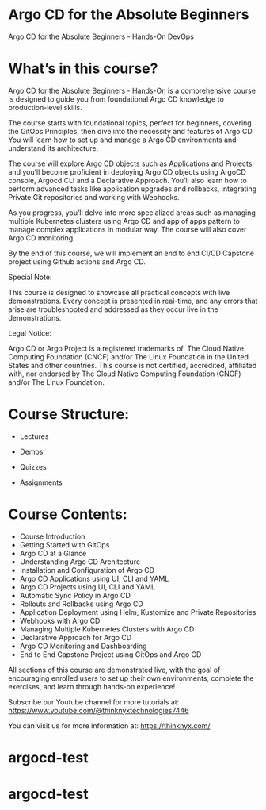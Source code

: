 # Argo CD for the Absolute Beginners 

Argo CD for the Absolute Beginners - Hands-On DevOps

# What’s in this course?

Argo CD for the Absolute Beginners - Hands-On is a comprehensive course is designed to guide you from foundational Argo CD knowledge to production-level skills.

The course starts with foundational topics, perfect for beginners, covering the GitOps Principles, then dive into the necessity and features of Argo CD. You will learn how to set up and manage a Argo CD environments and understand its architecture.

The course will explore Argo CD objects such as Applications and Projects, and you’ll become proficient in deploying Argo CD objects using ArgoCD console, Argocd CLI and a Declarative Approach. You’ll also learn how to perform advanced tasks like application upgrades and rollbacks, integrating Private Git repositories and working with Webhooks.

As you progress, you’ll delve into more specialized areas such as managing multiple Kubernetes clusters using Argo CD and app of apps pattern to manage complex applications in modular way. The course will also cover Argo CD monitoring.

By the end of this course, we will implement an end to end CI/CD Capstone project using Github actions and Argo CD.

Special Note: 

This course is designed to showcase all practical concepts with live demonstrations. Every concept is presented in real-time, and any errors that arise are troubleshooted and addressed as they occur live in the demonstrations.

Legal Notice:

Argo CD or Argo Project is a registered trademarks of  The Cloud Native Computing Foundation (CNCF) and/or The Linux Foundation in the United States and other countries. This course is not certified, accredited, affiliated with, nor endorsed by The Cloud Native Computing Foundation (CNCF) and/or The Linux Foundation.

# Course Structure:

- Lectures

- Demos

- Quizzes

- Assignments

# Course Contents:

- Course Introduction
- Getting Started with GitOps
- Argo CD at a Glance
- Understanding Argo CD Architecture
- Installation and Configuration of Argo CD
- Argo CD Applications using UI, CLI and YAML
- Argo CD Projects using UI, CLI and YAML
- Automatic Sync Policy in Argo CD
- Rollouts and Rollbacks using Argo CD
- Application Deployment using Helm, Kustomize and Private Repositories
- Webhooks with Argo CD
- Managing Multiple Kubernetes Clusters with Argo CD
- Declarative Approach for Argo CD
- Argo CD Monitoring and Dashboarding
- End to End Capstone Project using GitOps and Argo CD

All sections of this course are demonstrated live, with the goal of encouraging enrolled users to set up their own environments, complete the exercises, and learn through hands-on experience!

Subscribe our Youtube channel for more tutorials at: https://www.youtube.com/@thinknyxtechnologies7446 

You can visit us for more information at: https://thinknyx.com/
# argocd-test
# argocd-test
